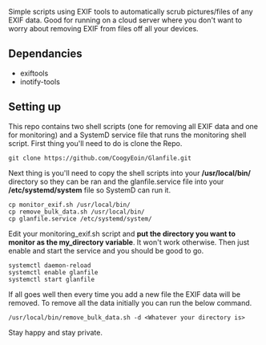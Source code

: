 Simple scripts using EXIF tools to automatically scrub pictures/files of any EXIF data. Good for running on a cloud server where you don't want to worry about removing EXIF from files off all your devices.

## Dependancies
* exiftools
* inotify-tools

## Setting up

This repo contains two shell scripts (one for removing all EXIF data and one for monitoring) and a SystemD service file that runs the monitoring shell script. First thing you'll need to do is clone the Repo.

```
git clone https://github.com/CoogyEoin/Glanfile.git
```

Next thing is you'll need to copy the shell scripts into your **/usr/local/bin/** directory so they can be ran and the glanfile.service file into your **/etc/systemd/system** file so SystemD can run it.

```
cp monitor_exif.sh /usr/local/bin/
cp remove_bulk_data.sh /usr/local/bin/
cp glanfile.service /etc/systemd/system/
```

Edit your monitoring_exif.sh script and **put the directory you want to monitor as the my_directory variable**. It won't work otherwise. Then just enable and start the service and you should be good to go.

```
systemctl daemon-reload
systemctl enable glanfile
systemctl start glanfile
```

If all goes well then every time you add a new file the EXIF data will be removed. To remove all the data initially you can run the below command.

```
/usr/local/bin/remove_bulk_data.sh -d <Whatever your directory is>
```

Stay happy and stay private.
